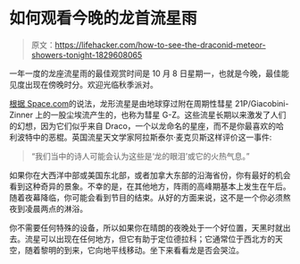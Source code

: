 # 如何观看今晚的龙首流星雨

> 原文：<https://lifehacker.com/how-to-see-the-draconid-meteor-showers-tonight-1829608065>

一年一度的龙座流星雨的最佳观赏时间是 10 月 8 日星期一，也就是今晚，最佳能见度出现在傍晚时分。欢迎光临秋季派对。



[根据 Space.com](https://www.space.com/42052-draconid-meteor-shower-2018-peaks-oct8.html)的说法，龙形流星是由地球穿过附在周期性彗星 21P/Giacobini-Zinner 上的一股尘埃流产生的，也称为彗星 G-Z。这些流星长期以来激发了人们的幻想，因为它们似乎来自 Draco，一个以龙命名的星座，而不是你最喜欢的哈利波特中的恶棍。英国流星天文学家阿拉斯泰尔·麦克贝斯这样评价这一事件:

> “我们当中的诗人可能会认为这些是‘龙的眼泪’或它的火热气息。”

如果你在大西洋中部或美国东北部，或者加拿大东部的沿海省份，你有最好的机会看到这种奇异的景象。不幸的是，在其他地方，阵雨的高峰期基本上发生在午后。随着夜幕降临，你可能会看到节目的结束。从好的方面来说，这不是一个你必须熬夜到凌晨两点的淋浴。

你不需要任何特殊的设备，所以如果你在晴朗的夜晚处于一个好位置，天黑时就出去。流星可以出现在任何地方，但它有助于定位德拉科；它通常位于西北方的天空，随着黎明的到来，它向地平线移动。坐下来看看龙是否会哭泣。